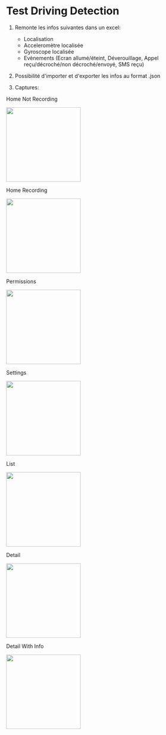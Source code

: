 # Test Driving Detection

1. Remonte les infos suivantes dans un excel:
    - Localisation
    - Acceleromètre localisée
    - Gyroscope localisée
    - Evènements (Ecran allumé/éteint, Déverouillage, Appel reçu/décroché/non décroché/envoyé, SMS reçu)

2. Possibilité d'importer et d'exporter les infos au format .json

3. Captures:

Home Not Recording

<img src="https://gitea.openium.fr/l.godart/driving-distraction/raw/branch/master/captures/home_not_recording.jpg" width="200">

Home Recording

<img src="https://gitea.openium.fr/l.godart/driving-distraction/raw/branch/master/captures/hone_recording.jpg" width="200">

Permissions

<img src="https://gitea.openium.fr/l.godart/driving-distraction/raw/branch/master/captures/permissions.jpg" width="200">

Settings

<img src="https://gitea.openium.fr/l.godart/driving-distraction/raw/branch/master/captures/settings.jpg" width="200">

List

<img src="https://gitea.openium.fr/l.godart/driving-distraction/raw/branch/master/captures/list.jpg" width="200">

Detail

<img src="https://gitea.openium.fr/l.godart/driving-distraction/raw/branch/master/captures/detail.jpg" width="200">

Detail With Info

<img src="https://gitea.openium.fr/l.godart/driving-distraction/src/commit/286abf573c195853c327e87e244bef10b8e41dfe/captures/detail_with_info.jpg" width="200">